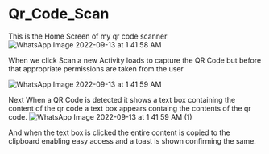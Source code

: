 # Qr_Code_Scan
This is the Home Screen of my qr code scanner
![WhatsApp Image 2022-09-13 at 1 41 58 AM](https://user-images.githubusercontent.com/82034090/189749429-e5f80040-5891-4eac-a6a0-2ddff68142c0.jpeg)

When we click Scan a new Activity loads to capture the QR Code but before that appropriate permissions are taken from the user

![WhatsApp Image 2022-09-13 at 1 41 59 AM](https://user-images.githubusercontent.com/82034090/189751653-7b9a5fe5-b79e-4e05-b3d3-f43993a96a1a.jpeg)

Next When a QR Code is detected it shows a text box containing the content of the qr code a text box appears containg the contents of the qr code.
![WhatsApp Image 2022-09-13 at 1 41 59 AM (1)](https://user-images.githubusercontent.com/82034090/189751725-6319e5f9-56f5-45b2-a8ac-07544d42ba58.jpeg)

And when the text box is clicked the entire content is copied to the clipboard enabling easy access and a toast is shown confirming the same.
